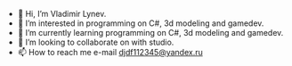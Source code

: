 - 👋 Hi, I’m Vladimir Lynev.
- 👀 I’m interested in programming on C#, 3d modeling and gamedev.
- 🌱 I’m currently learning programming on C#, 3d modeling and gamedev.
- 💞️ I’m looking to collaborate on with studio.
- 📫 How to reach me e-mail djdf112345@yandex.ru
